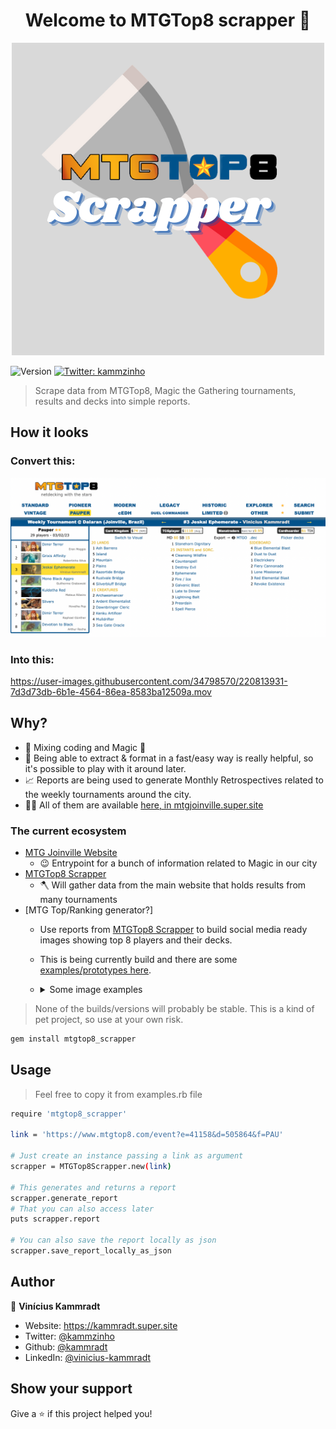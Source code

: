 <h1 align="center">Welcome to MTGTop8 scrapper 👋</h1>


<div align="center">
    <img alt="logo" src="assets/logo.png" />
</div>

<p>
  <img alt="Version" src="https://img.shields.io/badge/version-4-blue.svg?cacheSeconds=2592000" />
  <a href="https://twitter.com/kammzinho" target="_blank">
    <img alt="Twitter: kammzinho" src="https://img.shields.io/twitter/follow/kammzinho.svg?style=social" />
  </a>
</p>

> Scrape data from MTGTop8, Magic the Gathering tournaments, results and decks into simple reports.


## How it looks

### Convert this:

![img.png](assets/demo.png)

### Into this:


https://user-images.githubusercontent.com/34798570/220813931-7d3d73db-6b1e-4564-86ea-8583ba12509a.mov




## Why?
- 🥹 Mixing coding and Magic 💛
- 🎲 Being able to extract & format in a fast/easy way is really helpful, so it's possible to play with it around later.    
- 📈 Reports are being used to generate Monthly Retrospectives related to the weekly tournaments around the city.  
- 🧑‍💻 All of them are available [here, in mtgjoinville.super.site](https://mtgjoinville.super.site/)

### The current ecosystem

- [MTG Joinville Website](https://mtgjoinville.super.site/)
  - 😉 Entrypoint for a bunch of information related to Magic in our city 
- [MTGTop8 Scrapper](https://github.com/kammradt/mtgtop8-scrapper)
  - 🪓 Will gather data from the main website that holds results from many tournaments
- [MTG Top/Ranking generator?]
  - Use reports from [MTGTop8 Scrapper](https://github.com/kammradt/mtgtop8-scrapper) to build social media ready images showing top 8 players and their decks. 
  - This is being currently build and there are some [examples/prototypes here](https://mtgjoinville.super.site/noticias/janeiro2023-piooner-retrospectiva).
  - <details>

      <summary>Some image examples</summary>

      <img alt="retro" src="assets/retro.png" />
      <img alt="retro1" src="assets/retro1.png" />
    </details>

> None of the builds/versions will probably be stable. This is a kind of pet project, so use at your own risk.

```sh
gem install mtgtop8_scrapper
```

## Usage

> Feel free to copy it from examples.rb file

```sh
require 'mtgtop8_scrapper'

link = 'https://www.mtgtop8.com/event?e=41158&d=505864&f=PAU'

# Just create an instance passing a link as argument
scrapper = MTGTop8Scrapper.new(link)

# This generates and returns a report
scrapper.generate_report
# That you can also access later
puts scrapper.report

# You can also save the report locally as json
scrapper.save_report_locally_as_json
```


## Author

👤 **Vinícius Kammradt**

* Website: https://kammradt.super.site
* Twitter: [@kammzinho](https://twitter.com/kammzinho)
* Github: [@kammradt](https://github.com/kammradt)
* LinkedIn: [@vinicius-kammradt](https://linkedin.com/in/vinicius-kammradt)

## Show your support

Give a ⭐️ if this project helped you!
